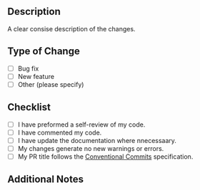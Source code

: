 ## Description

A clear consise description of the changes.

## Type of Change

- [ ] Bug fix
- [ ] New feature
- [ ] Other (please specify)

## Checklist

- [ ] I have preformed a self-review of my code.
- [ ] I have commented my code.
- [ ] I have update the documentation where nnecessaary.
- [ ] My changes generate no new warnings or errors.
- [ ] My PR title follows the [Conventional Commits](https://www.conventionalcommits.org/en/v1.0.0/#specification) specification.

## Additional Notes
